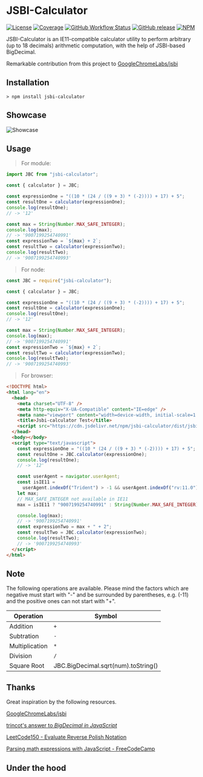 # JSBI-Calculator

[![License](https://img.shields.io/github/license/Leslie-Wong-H/jsbi-calculator.svg?style=flat-square)](https://github.com/Leslie-Wong-H/jsbi-calculator/blob/master/LICENSE)
[![Coverage](https://img.shields.io/codecov/c/github/Leslie-Wong-H/jsbi-calculator/main.svg?style=flat)](https://app.codecov.io/gh/Leslie-Wong-H/jsbi-calculator/branch/main)
[![GitHub Workflow Status](https://img.shields.io/github/actions/workflow/status/Leslie-Wong-H/jsbi-calculator/main.yml?branch=main&style=flat-square)](https://github.com/Leslie-Wong-H/jsbi-calculator/actions)
[![GitHub release](https://img.shields.io/github/release/Leslie-Wong-H/jsbi-calculator.svg)](https://github.com/Leslie-Wong-H/jsbi-calculator/releases/latest)
[![NPM](https://img.shields.io/npm/dw/jsbi-calculator)](https://www.npmjs.com/package/jsbi-calculator)

JSBI-Calculator is an IE11-compatible calculator utility to perform arbitrary (up to 18 decimals) arithmetic computation, with the help of JSBI-based BigDecimal.

Remarkable contribution from this project to [GoogleChromeLabs/jsbi](https://github.com/GoogleChromeLabs/jsbi/issues/79)

## Installation

```
> npm install jsbi-calculator
```

## Showcase

![Showcase](https://i.loli.net/2021/12/03/aADG5LxcZ2fh1vS.png)

## Usage

> For module:

```js
import JBC from "jsbi-calculator";

const { calculator } = JBC;

const expressionOne = "((10 * (24 / ((9 + 3) * (-2)))) + 17) + 5";
const resultOne = calculator(expressionOne);
console.log(resultOne);
// -> '12'

const max = String(Number.MAX_SAFE_INTEGER);
console.log(max);
// -> '9007199254740991'
const expressionTwo = `${max} + 2`;
const resultTwo = calculator(expressionTwo);
console.log(resultTwo);
// -> '9007199254740993'
```

> For node:

```js
const JBC = require("jsbi-calculator");

const { calculator } = JBC;

const expressionOne = "((10 * (24 / ((9 + 3) * (-2)))) + 17) + 5";
const resultOne = calculator(expressionOne);
console.log(resultOne);
// -> '12'

const max = String(Number.MAX_SAFE_INTEGER);
console.log(max);
// -> '9007199254740991'
const expressionTwo = `${max} + 2`;
const resultTwo = calculator(expressionTwo);
console.log(resultTwo);
// -> '9007199254740993'
```

> For browser:

```html
<!DOCTYPE html>
<html lang="en">
  <head>
    <meta charset="UTF-8" />
    <meta http-equiv="X-UA-Compatible" content="IE=edge" />
    <meta name="viewport" content="width=device-width, initial-scale=1.0" />
    <title>Jsbi-calculator Test</title>
    <script src="https://cdn.jsdelivr.net/npm/jsbi-calculator/dist/jsbi-calculator-umd.js"></script>
  </head>
  <body></body>
  <script type="text/javascript">
    const expressionOne = "((10 * (24 / ((9 + 3) * (-2)))) + 17) + 5";
    const resultOne = JBC.calculator(expressionOne);
    console.log(resultOne);
    // -> '12'

    const userAgent = navigator.userAgent;
    const isIE11 =
      userAgent.indexOf("Trident") > -1 && userAgent.indexOf("rv:11.0") > -1;
    let max;
    // MAX_SAFE_INTEGER not available in IE11
    max = isIE11 ? "9007199254740991" : String(Number.MAX_SAFE_INTEGER);

    console.log(max);
    // -> '9007199254740991'
    const expressionTwo = max + " + 2";
    const resultTwo = JBC.calculator(expressionTwo);
    console.log(resultTwo);
    // -> '9007199254740993'
  </script>
</html>
```

## Note

The following operations are available. Please mind the factors which are
negative must start with "-" and be surrounded by parentheses, e.g. (-11) and
the positive ones can not start with "+".

| Operation      | Symbol                              |
| -------------- | ----------------------------------- |
| Addition       | `+`                                 |
| Subtration     | `-`                                 |
| Multiplication | `*`                                 |
| Division       | `/`                                 |
| Square Root    | JBC.BigDecimal.sqrt(num).toString() |

## Thanks

Great inspiration by the following resources.

[GoogleChromeLabs/jsbi](https://github.com/GoogleChromeLabs/jsbi)

[trincot's answer to _BigDecimal in JavaScript_](https://stackoverflow.com/a/66939244/8808175)

[LeetCode150 - Evaluate Reverse Polish Notation](https://leetcode.com/problems/evaluate-reverse-polish-notation/)

[Parsing math expressions with JavaScript - FreeCodeCamp](https://www.freecodecamp.org/news/parsing-math-expressions-with-javascript-7e8f5572276e/)

## Under the hood
